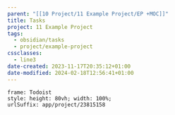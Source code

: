 ```yaml
---
parent: "[[10 Project/11 Example Project/EP +MOC]]"
title: Tasks
project: 11 Example Project
tags:
  - obsidian/tasks
  - project/example-project
cssclasses:
  - line3
date-created: 2023-11-17T20:35:12+01:00
date-modified: 2024-02-18T12:56:41+01:00
---
```


```custom-frames
frame: Todoist
style: height: 80vh; width: 100%;
urlSuffix: app/project/23815158
```
